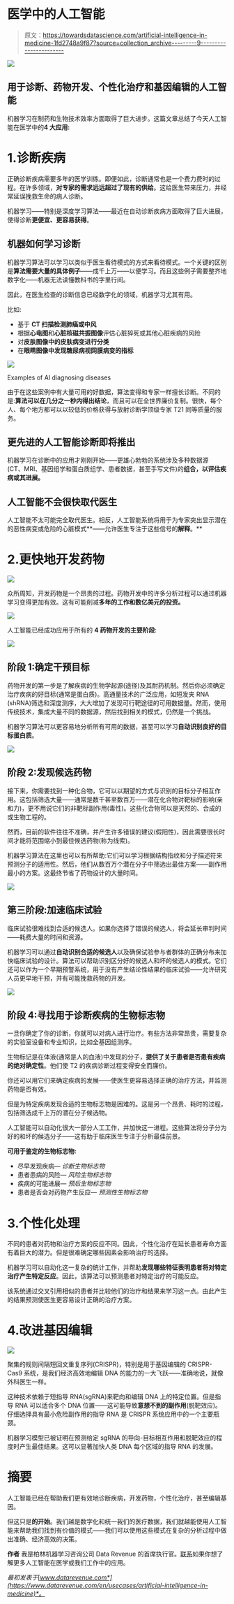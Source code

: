 # 医学中的人工智能

> 原文：<https://towardsdatascience.com/artificial-intelligence-in-medicine-1fd2748a9f87?source=collection_archive---------9----------------------->

![](img/380b2019049b34d9fda7a24ae2488e76.png)

## 用于诊断、药物开发、个性化治疗和基因编辑的人工智能

机器学习在制药和生物技术效率方面取得了巨大进步。这篇文章总结了今天人工智能在医学中的**4 大应用:**

# 1.诊断疾病

正确诊断疾病需要多年的医学训练。即便如此，诊断通常也是一个费力费时的过程。在许多领域，**对专家的需求远远超过了现有的供给**。这给医生带来压力，并经常延误挽救生命的病人诊断。

机器学习——特别是深度学习算法——最近在自动诊断疾病方面取得了巨大进展，使得诊断**更便宜、更容易获得**。

## 机器如何学习诊断

机器学习算法可以学习以类似于医生看待模式的方式来看待模式。一个关键的区别是**算法需要大量的具体例子**——成千上万——以便学习。而且这些例子需要整齐地数字化——机器无法读懂教科书的字里行间。

因此，在医生检查的诊断信息已经数字化的领域，机器学习尤其有用。

比如:

*   基于 **CT 扫描检测肺癌或中风**
*   根据**心电图**和**心脏核磁共振图像**评估心脏猝死或其他心脏疾病的风险
*   对**皮肤图像中的皮肤病变进行分类**
*   在**眼睛图像中发现糖尿病视网膜病变的指标**

![](img/30bba6be74f69e3c00ea763967fc3b3b.png)

Examples of AI diagnosing diseases

由于在这些案例中有大量可用的好数据，算法变得和专家一样擅长诊断。不同的是:**算法可以在几分之一秒内得出结论**，而且可以在全世界廉价复制。很快，每个人、每个地方都可以以较低的价格获得与放射诊断学顶级专家 T21 同等质量的服务。

## 更先进的人工智能诊断即将推出

机器学习在诊断中的应用才刚刚开始——更雄心勃勃的系统涉及多种数据源 (CT、MRI、基因组学和蛋白质组学、患者数据，甚至手写文件)的**组合，以评估疾病或其进展。**

## 人工智能不会很快取代医生

人工智能不太可能完全取代医生。相反，人工智能系统将用于为专家突出显示潜在的恶性病变或危险的心脏模式**——允许医生专注于这些信号的**解释**。**

# 2.更快地开发药物

![](img/06fa6758d12a5af57c273be2dc740595.png)

众所周知，开发药物是一个昂贵的过程。药物开发中的许多分析过程可以通过机器学习变得更加有效。这有可能削减**多年的工作和数亿美元的投资。**

![](img/2bbfeb6e04ef22826a9cbb09d287be24.png)

人工智能已经成功应用于所有的 **4 药物开发的主要阶段**:

![](img/995c8decc41186485d8d9723a4d1c91e.png)

## 阶段 1:确定干预目标

药物开发的第一步是了解疾病的生物学起源(途径)及其耐药机制。然后你必须确定治疗疾病的好目标(通常是蛋白质)。高通量技术的广泛应用，如短发夹 RNA (shRNA)筛选和深度测序，大大增加了发现可行靶途径的可用数据量。然而，使用传统技术，集成大量不同的数据源，然后找到相关的模式，仍然是一个挑战。

机器学习算法可以更容易地分析所有可用的数据，甚至可以学习**自动识别良好的目标蛋白质**。

![](img/73bbb529df5d28ed547651f3c7233000.png)

## 阶段 2:发现候选药物

接下来，你需要找到一种化合物，它可以以期望的方式与识别的目标分子相互作用。这包括筛选大量——通常是数千甚至数百万——潜在化合物对靶标的影响(亲和力)，更不用说它们的非靶标副作用(毒性)。这些化合物可以是天然的、合成的或生物工程的。

然而，目前的软件往往不准确，并产生许多错误的建议(假阳性)，因此需要很长时间才能将范围缩小到最佳候选药物(称为线索)。

机器学习算法在这里也可以有所帮助:它们可以学习根据结构指纹和分子描述符来预测分子的适用性。然后，他们从数百万个潜在分子中筛选出最佳方案——副作用最小的方案。这最终节省了药物设计的大量时间。

![](img/0df5c364441b5d38b929bb7d0a95fead.png)

## 第三阶段:加速临床试验

临床试验很难找到合适的候选人。如果你选择了错误的候选人，将会延长审判时间——耗费大量的时间和资源。

机器学习可以通过**自动识别合适的候选人**以及确保试验参与者群体的正确分布来加快临床试验的设计。算法可以帮助识别区分好的候选人和坏的候选人的模式。它们还可以作为一个早期预警系统，用于没有产生结论性结果的临床试验——允许研究人员更早地干预，并有可能挽救药物的开发。

![](img/a9e32c505a158d8b36b006a2fec473a6.png)

## 阶段 4:寻找用于诊断疾病的生物标志物

一旦你确定了你的诊断，你就可以对病人进行治疗。有些方法非常昂贵，需要复杂的实验室设备和专业知识，比如全基因组测序。

生物标记是在体液(通常是人的血液)中发现的分子，**提供了关于患者是否患有疾病的绝对确定性**。他们使 T2 的疾病诊断过程变得安全而廉价。

你还可以用它们来确定疾病的发展——使医生更容易选择正确的治疗方法，并监测药物是否有效。

但是为特定疾病发现合适的生物标志物是困难的。这是另一个昂贵、耗时的过程，包括筛选成千上万的潜在分子候选物。

人工智能可以自动化很大一部分人工工作，并加快这一进程。这些算法将分子分为好的和坏的候选分子——这有助于临床医生专注于分析最佳前景。

**可用于鉴定的生物标志物:**

*   尽早发现疾病— *诊断生物标志物*
*   患者患病的风险— *风险生物标志物*
*   疾病的可能进展— *预后生物标志物*
*   患者是否会对药物产生反应— *预测性生物标志物*

# 3.个性化处理

不同的患者对药物和治疗方案的反应不同。因此，个性化治疗在延长患者寿命方面有着巨大的潜力。但是很难确定哪些因素会影响治疗的选择。

机器学习可以自动化这一复杂的统计工作，并帮助**发现哪些特征表明患者将对特定治疗产生特定反应**。因此，该算法可以预测患者对特定治疗的可能反应。

该系统通过交叉引用相似的患者并比较他们的治疗和结果来学习这一点。由此产生的结果预测使医生更容易设计正确的治疗方案。

# 4.改进基因编辑

![](img/536381ab6e000a103717fcb7da86b0cf.png)

聚集的规则间隔短回文重复序列(CRISPR)，特别是用于基因编辑的 CRISPR-Cas9 系统，是我们经济高效地编辑 DNA 的能力的一大飞跃——准确地说，就像外科医生一样。

这种技术依赖于短指导 RNA(sgRNA)来靶向和编辑 DNA 上的特定位置。但是指导 RNA 可以适合多个 DNA 位置——这可能导致**意想不到的副作用**(脱靶效应)。仔细选择具有最小危险副作用的指导 RNA 是 CRISPR 系统应用中的一个主要瓶颈。

机器学习模型已被证明在预测给定 sgRNA 的导向-目标相互作用和脱靶效应的程度时产生最佳结果。这可以显著加快人类 DNA 每个区域的指导 RNA 的发展。

# 摘要

人工智能已经在帮助我们更有效地诊断疾病，开发药物，个性化治疗，甚至编辑基因。

但这只是**的开始**。我们越是数字化和统一我们的医疗数据，我们就越能使用人工智能来帮助我们找到有价值的模式——我们可以使用这些模式在复杂的分析过程中做出准确、经济高效的决策。

**作者** 我是柏林机器学习咨询公司 Data Revenue 的首席执行官。[联系](https://www.datarevenue.com/en/contact-us)如果你想了解更多人工智能在医学或我们工作中的应用。

*最初发表于*[*www.datarevenue.com*](https://www.datarevenue.com/en/usecases/artificial-intelligence-in-medicine)*。*